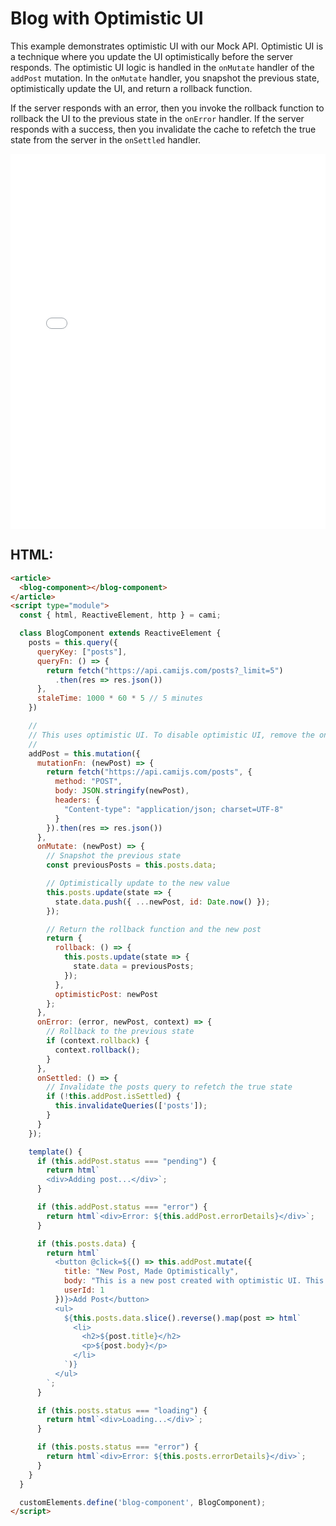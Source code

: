 # Blog with Optimistic UI

This example demonstrates optimistic UI with our Mock API. Optimistic UI is a technique where you update the UI optimistically before the server responds. The optimistic UI logic is handled in the `onMutate` handler of the `addPost` mutation. In the `onMutate` handler, you snapshot the previous state, optimistically update the UI, and return a rollback function.

If the server responds with an error, then you invoke the rollback function to rollback the UI to the previous state in the `onError` handler. If the server responds with a success, then you invalidate the cache to refetch the true state from the server in the `onSettled` handler.

<iframe width="100%" height="600" src="//jsfiddle.net/kennyfrc12/69ceahtw/11/embedded/result/" allowfullscreen="allowfullscreen" allowpaymentrequest frameborder="0"></iframe>

## HTML:

```html
<article>
  <blog-component></blog-component>
</article>
<script type="module">
  const { html, ReactiveElement, http } = cami;

  class BlogComponent extends ReactiveElement {
    posts = this.query({
      queryKey: ["posts"],
      queryFn: () => {
        return fetch("https://api.camijs.com/posts?_limit=5")
          .then(res => res.json())
      },
      staleTime: 1000 * 60 * 5 // 5 minutes
    })

    //
    // This uses optimistic UI. To disable optimistic UI, remove the onMutate and onError handlers.
    //
    addPost = this.mutation({
      mutationFn: (newPost) => {
        return fetch("https://api.camijs.com/posts", {
          method: "POST",
          body: JSON.stringify(newPost),
          headers: {
            "Content-type": "application/json; charset=UTF-8"
          }
        }).then(res => res.json())
      },
      onMutate: (newPost) => {
        // Snapshot the previous state
        const previousPosts = this.posts.data;

        // Optimistically update to the new value
        this.posts.update(state => {
          state.data.push({ ...newPost, id: Date.now() });
        });

        // Return the rollback function and the new post
        return {
          rollback: () => {
            this.posts.update(state => {
              state.data = previousPosts;
            });
          },
          optimisticPost: newPost
        };
      },
      onError: (error, newPost, context) => {
        // Rollback to the previous state
        if (context.rollback) {
          context.rollback();
        }
      },
      onSettled: () => {
        // Invalidate the posts query to refetch the true state
        if (!this.addPost.isSettled) {
          this.invalidateQueries(['posts']);
        }
      }
    });

    template() {
      if (this.addPost.status === "pending") {
        return html`
        <div>Adding post...</div>`;
      }

      if (this.addPost.status === "error") {
        return html`<div>Error: ${this.addPost.errorDetails}</div>`;
      }

      if (this.posts.data) {
        return html`
          <button @click=${() => this.addPost.mutate({
            title: "New Post, Made Optimistically",
            body: "This is a new post created with optimistic UI. This actually won't persist to the server as we're using a Mock API. So once you refresh, this Blog will rollback to the original state. Refreshes are triggered through window tab changes and full page reloads.",
            userId: 1
          })}>Add Post</button>
          <ul>
            ${this.posts.data.slice().reverse().map(post => html`
              <li>
                <h2>${post.title}</h2>
                <p>${post.body}</p>
              </li>
            `)}
          </ul>
        `;
      }

      if (this.posts.status === "loading") {
        return html`<div>Loading...</div>`;
      }

      if (this.posts.status === "error") {
        return html`<div>Error: ${this.posts.errorDetails}</div>`;
      }
    }
  }

  customElements.define('blog-component', BlogComponent);
</script>
```
